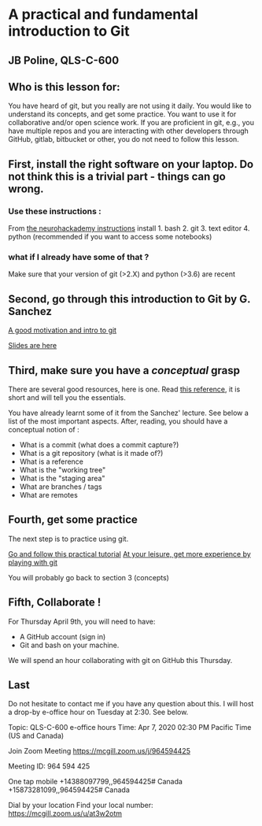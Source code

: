 # A practical and fundamental introduction to Git 
## JB Poline, QLS-C-600

## Who is this lesson for:

You have heard of git, but you really are not using it daily. You would like to understand its concepts, and get some practice. You want to use it for collaborative and/or open science work. If you are proficient in git, e.g., you have multiple repos and you are interacting with other developers through GitHub, gitlab, bitbucket or other, you do not need to follow this lesson.

## First, install the right software on your laptop. Do not think this is a trivial part - things can go wrong.
### Use these instructions :
From [the neurohackademy instructions](https://neurohackademy.org/setup/)
install
    1. bash
    2. git
    3. text editor
    4. python (recommended if you want to access some notebooks)

### what if I already have some of that ? 
Make sure that your version of git (>2.X) and python (>3.6) are recent

## Second, go through this introduction to Git by G. Sanchez

[A good motivation and intro to git](http://www.gastonsanchez.com/stat259/lectures/05-git-basics/)

[Slides are here](https://docs.google.com/presentation/d/1qJ4LhB2WQzDqVdWLvFF69wsQRbbPJeY2PxldZPn9PAU/pub?start=false&loop=false&delayms=3000&slide=id.g73bac4e51_0_118)

## Third, make sure you have a _conceptual_ grasp 

There are several good resources, here is one.
Read [this reference](https://www.tutorialspoint.com/git/git_basic_concepts.htm), it is short and will tell you the essentials.

You have already learnt some of it from the Sanchez' lecture. See below a list of the most important aspects. After, reading, you should have a conceptual notion of :
- What is a commit (what does a commit capture?)
- What is a git repository (what is it made of?)
- What is a reference
- What is the "working tree"
- What is the "staging area"
- What are branches / tags
- What are remotes

## Fourth, get some practice 

The next step is to practice using git.   

[Go and follow this practical tutorial](http://swcarpentry.github.io/git-novice/index.html)
[At your leisure, get more experience by playing with git](https://try.github.io/)

You will probably go back to section 3 (concepts) 

## Fifth, Collaborate !

For Thursday April 9th, you will need to have:
- A GitHub account (sign in)
- Git and bash on your machine.

We will spend an hour collaborating with git on GitHub this Thursday.

## Last 

Do not hesitate to contact me if you have any question about this. 
I will host a drop-by e-office hour on Tuesday at 2:30. See below.

Topic: QLS-C-600 e-office hours
Time: Apr 7, 2020 02:30 PM Pacific Time (US and Canada)

Join Zoom Meeting
https://mcgill.zoom.us/j/964594425

Meeting ID: 964 594 425

One tap mobile
+14388097799,,964594425# Canada
+15873281099,,964594425# Canada

Dial by your location
Find your local number: https://mcgill.zoom.us/u/at3w2otm


